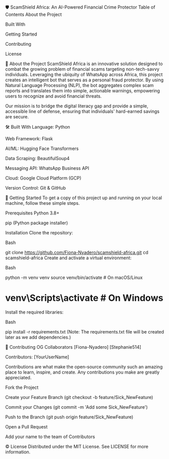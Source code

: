 🛡️ ScamShield Africa: An AI-Powered Financial Crime Protector
Table of Contents
About the Project

Built With

Getting Started

Contributing

License

🚀 About the Project
ScamShield Africa is an innovative solution designed to combat the growing problem of financial scams targeting non-tech-savvy individuals. Leveraging the ubiquity of WhatsApp across Africa, this project creates an intelligent bot that serves as a personal fraud protector. By using Natural Language Processing (NLP), the bot aggregates complex scam reports and translates them into simple, actionable warnings, empowering users to recognize and avoid financial threats.

Our mission is to bridge the digital literacy gap and provide a simple, accessible line of defense, ensuring that individuals' hard-earned savings are secure.

🛠️ Built With
Language: Python

Web Framework: Flask

AI/ML: Hugging Face Transformers

Data Scraping: BeautifulSoup4

Messaging API: WhatsApp Business API

Cloud: Google Cloud Platform (GCP)

Version Control: Git & GitHub

🏁 Getting Started
To get a copy of this project up and running on your local machine, follow these simple steps.

Prerequisites
Python 3.8+

pip (Python package installer)

Installation
Clone the repository:

Bash

git clone https://github.com/Fiona-Nyadero/scamshield-africa.git
cd scamshield-africa
Create and activate a virtual environment:

Bash

python -m venv venv
source venv/bin/activate  # On macOS/Linux
# venv\Scripts\activate     # On Windows
Install the required libraries:

Bash

pip install -r requirements.txt
(Note: The requirements.txt file will be created later as we add dependencies.)

🤝 Contributing
OG Collaborators
[Fiona-Nyadero]
[Stephanie514]

Contributors:
[YourUserName]

Contributions are what make the open-source community such an amazing place to learn, inspire, and create. Any contributions you make are greatly appreciated.

Fork the Project

Create your Feature Branch (git checkout -b feature/Sick_NewFeature)

Commit your Changes (git commit -m 'Add some Sick_NewFeature')

Push to the Branch (git push origin feature/Sick_NewFeature)

Open a Pull Request

Add your name to the team of Contributors

©️ License
Distributed under the MIT License. See LICENSE for more information.